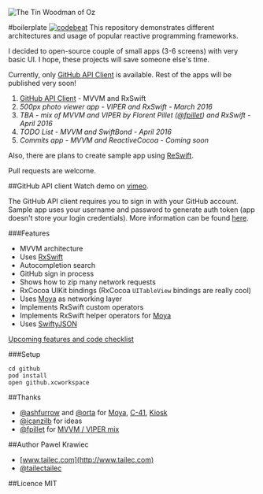 
![The Tin Woodman of Oz](https://openclipart.org/image/200px/svg_to_png/184586/the-tin-woodsman.png)

#boilerplate [![codebeat](https://codebeat.co/badges/256b8082-7bd9-41c4-a93e-1ea9e297bc79)](https://codebeat.co/projects/github-com-tailec-boilerplate)
This repository demonstrates different architectures and usage of popular reactive programming frameworks.

I decided to open-source couple of small apps (3-6 screens) with very basic UI. I hope, these projects will save someone else's time.

Currently, only [GitHub API Client](#github-api-client) is available. Rest of the apps will be published very soon!


1. [GitHub API Client](#github-api-client) - MVVM and RxSwift
2. *500px photo viewer app - VIPER and RxSwift - March 2016*
3. *TBA - mix of MVVM and VIPER by Florent Pillet ([@fpillet](https://twitter.com/fpillet)) and RxSwift - April 2016*
4. *TODO List - MVVM and SwiftBond - April 2016*
5. *Commits app - MVVM and ReactiveCocoa - Coming soon*


Also, there are plans to create sample app using [ReSwift](https://github.com/ReSwift/ReSwift).

Pull requests are welcome.

##GitHub API client
Watch demo on [vimeo](https://vimeo.com/158834222).

The GitHub API client requires you to sign in with your GitHub account.
Sample app uses your username and password to generate auth token (app doesn't store your login credentials).
More information can be found [here](https://developer.github.com/v3/oauth_authorizations/#create-a-new-authorization).

###Features

* MVVM architecture
* Uses [RxSwift](https://github.com/ReactiveX/RxSwift)
* Autocompletion search
* GitHub sign in process
* Shows how to zip many network requests
* RxCocoa UIKit bindings (RxCocoa `UITableView` bindings are really cool)
* Uses [Moya](https://github.com/Moya/Moya) as networking layer
* Implements RxSwift custom operators
* Implements RxSwift helper operators for [Moya](https://github.com/Moya/Moya)
* Uses [SwiftyJSON](https://github.com/SwiftyJSON/SwiftyJSON)


[Upcoming features and code checklist](Docs/Github-upcoming-features-and-code-checklist.md)

###Setup
```
cd github
pod install
open github.xcworkspace
```

##Thanks
* [@ashfurrow](https://twitter.com/ashfurrow) and [@orta](https://twitter.com/orta) for [Moya](https://github.com/Moya/Moya), [C-41](https://github.com/ashfurrow/C-41), [Kiosk](https://github.com/artsy/eidolon)
* [@icanzilb](https://twitter.com/icanzilb) for ideas
* [@fpillet](https://twitter.com/fpillet) for [MVVM / VIPER mix](https://slack-files.com/T051G5Y6D-F0HABHKDK-8e9141e191)

##Author
Pawel Krawiec

* [www.tailec.com](http://www.tailec.com)
* [@tailectailec](https://twitter.com/tailectailec)

##Licence
MIT
